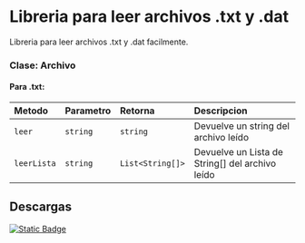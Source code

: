 # Libreria para leer archivos .txt y .dat

Libreria para leer archivos .txt y .dat facilmente.

### Clase: Archivo

#### Para .txt:

| Metodo      | Parametro| Retorna          | Descripcion    |
| :--------   | :------- | :------------    | :--------------|
| `leer`      | `string` | `string`         | Devuelve un string del archivo leído|
| `leerLista` | `string` | `List<String[]>` | Devuelve un Lista de String[] del archivo leído|

## Descargas

[![Static Badge](https://img.shields.io/badge/Descargar-.jar-green.svg)](https://choosealicense.com/licenses/mit/)